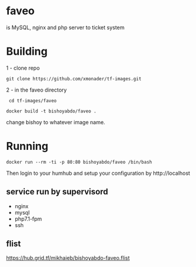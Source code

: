 # faveo

is MySQL, nginx and php server to ticket system

# Building 

1 - clone repo 

```
git clone https://github.com/xmonader/tf-images.git

```

2 - in the faveo directory

` cd tf-images/faveo`

`docker build -t bishoyabdo/faveo .`

change bishoy to whatever image name.

# Running

```
docker run --rm -ti -p 80:80 bishoyabdo/faveo /bin/bash
```
Then login to your humhub and setup your configuration by http://localhost

## service run by supervisord
- nginx
- mysql
- php7.1-fpm
- ssh

## flist 

https://hub.grid.tf/mikhaieb/bishoyabdo-faveo.flist
 
